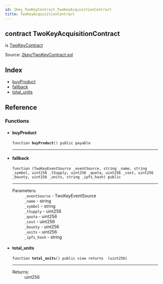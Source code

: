 ```yaml
---
id: 2key_TwoKeyContract_TwoKeyAcquisitionContract
title: TwoKeyAcquisitionContract
---
```


<div class="contract-doc"><div class="contract"><h2 class="contract-header"><span class="contract-kind">contract</span> TwoKeyAcquisitionContract</h2><p class="base-contracts"><span>is</span> <a href="2key_TwoKeyContract.html">TwoKeyContract</a></p><div class="source">Source: <a href="git+https://github.com/2keynet/web3-alpha/blob/v0.0.1/contracts/2key/TwoKeyContract.sol" target="_blank">2key/TwoKeyContract.sol</a></div></div><div class="index"><h2>Index</h2><ul><li><a href="2key_TwoKeyContract_TwoKeyAcquisitionContract.html#buyProduct">buyProduct</a></li><li><a href="2key_TwoKeyContract_TwoKeyAcquisitionContract.html#">fallback</a></li><li><a href="2key_TwoKeyContract_TwoKeyAcquisitionContract.html#total_units">total_units</a></li></ul></div><div class="reference"><h2>Reference</h2><div class="functions"><h3>Functions</h3><ul><li><div class="item function"><span id="buyProduct" class="anchor-marker"></span><h4 class="name">buyProduct</h4><div class="body"><code class="signature">function <strong>buyProduct</strong><span>() </span><span>public </span><span>payable </span></code><hr/></div></div></li><li><div class="item function"><span id="fallback" class="anchor-marker"></span><h4 class="name">fallback</h4><div class="body"><code class="signature">function <strong></strong><span>(TwoKeyEventSource _eventSource, string _name, string _symbol, uint256 _tSupply, uint256 _quota, uint256 _cost, uint256 _bounty, uint256 _units, string _ipfs_hash) </span><span>public </span></code><hr/><dl><dt><span class="label-parameters">Parameters:</span></dt><dd><div><code>_eventSource</code> - TwoKeyEventSource</div><div><code>_name</code> - string</div><div><code>_symbol</code> - string</div><div><code>_tSupply</code> - uint256</div><div><code>_quota</code> - uint256</div><div><code>_cost</code> - uint256</div><div><code>_bounty</code> - uint256</div><div><code>_units</code> - uint256</div><div><code>_ipfs_hash</code> - string</div></dd></dl></div></div></li><li><div class="item function"><span id="total_units" class="anchor-marker"></span><h4 class="name">total_units</h4><div class="body"><code class="signature">function <strong>total_units</strong><span>() </span><span>public </span><span>view </span><span>returns  (uint256) </span></code><hr/><dl><dt><span class="label-return">Returns:</span></dt><dd>uint256</dd></dl></div></div></li></ul></div></div></div>
